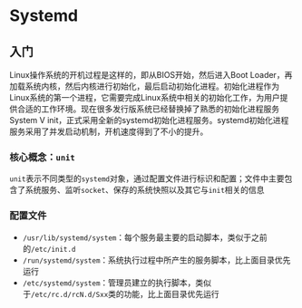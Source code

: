 # Systemd



## 入门

Linux操作系统的开机过程是这样的，即从BIOS开始，然后进入Boot Loader，再加载系统内核，然后内核进行初始化，最后启动初始化进程。初始化进程作为Linux系统的第一个进程，它需要完成Linux系统中相关的初始化工作，为用户提供合适的工作环境。现在很多发行版系统已经替换掉了熟悉的初始化进程服务System V init，正式采用全新的systemd初始化进程服务。systemd初始化进程服务采用了并发启动机制，开机速度得到了不小的提升。



### 核心概念：`unit`

`unit`表示不同类型的`systemd`对象，通过配置文件进行标识和配置；文件中主要包含了系统服务、监听`socket`、保存的系统快照以及其它与`init`相关的信息



### 配置文件

* `/usr/lib/systemd/system`：每个服务最主要的启动脚本，类似于之前的`/etc/init.d`
* `/run/systemd/system`：系统执行过程中所产生的服务脚本，比上面目录优先运行
* `/etc/systemd/system`：管理员建立的执行脚本，类似于`/etc/rc.d/rcN.d/Sxx`类的功能，比上面目录优先运行